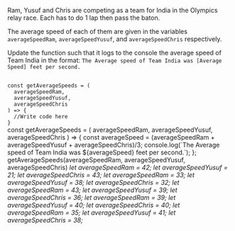 Ram, Yusuf and Chris are competing as a team for India in the Olympics relay race. Each has to do 1 lap then pass the baton.

The average speed of each of them are given in the variables `averageSpeedRam`, `averageSpeedYusuf`, and `averageSpeedChris` respectively.

Update the function such that
it logs to the console the
average speed of Team India in the format: 
`The Average speed of Team India was [Average Speed] feet per second.`


<codeblock language="javascript" type="exercise" testMode="multipleInput">
<code>
const getAverageSpeeds = (
  averageSpeedRam,
  averageSpeedYusuf,
  averageSpeedChris
) => {
  //Write code here
}
</code>
<solution>
const getAverageSpeeds = (
  averageSpeedRam,
  averageSpeedYusuf,
  averageSpeedChris
) => {
  const averageSpeed = (averageSpeedRam + averageSpeedYusuf + averageSpeedChris)/3;
  console.log(`The Average speed of Team India was ${averageSpeed} feet per second.`);
};

</solution>
<testcases>
<caller>
getAverageSpeeds(averageSpeedRam, averageSpeedYusuf, averageSpeedChris)
</caller>
<testcase>
<i>
let averageSpeedRam = 42;
let averageSpeedYusuf = 21;
let averageSpeedChris = 43;
</i>
</testcase>
<testcase>
<i>
let averageSpeedRam = 33;
let averageSpeedYusuf = 38;
let averageSpeedChris = 32;
</i>
</testcase>
<testcase>
<i>
let averageSpeedRam = 43;
let averageSpeedYusuf = 39;
let averageSpeedChris = 36;
</i>
</testcase>
<testcase>
<i>
let averageSpeedRam = 39;
let averageSpeedYusuf = 40;
let averageSpeedChris = 40;
</i>
</testcase>
<testcase>
<i>
let averageSpeedRam = 35;
let averageSpeedYusuf = 41;
let averageSpeedChris = 38;
</i>
</testcase>
</testcases>
</codeblock>
